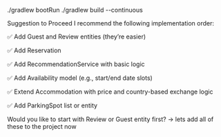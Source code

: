 ./gradlew bootRun
./gradlew build --continuous

Suggestion to Proceed
I recommend the following implementation order:

✅ Add Guest and Review entities (they’re easier)

✅ Add Reservation

✅ Add RecommendationService with basic logic

✅ Add Availability model (e.g., start/end date slots)

✅ Extend Accommodation with price and country-based exchange logic

✅ Add ParkingSpot list or entity

Would you like to start with Review or Guest entity first? -> lets add all of these to the project now
